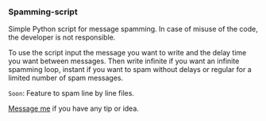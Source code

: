 ### Spamming-script

Simple Python script for message spamming. In case of misuse of the code, the developer is not responsible.

To use the script input the message you want to write and the delay time you want between messages. Then write infinite if you want an infinite spamming loop, instant if you want to spam without delays or regular for a limited number of spam messages.

`Soon`: Feature to spam line by line files.

[Message me](https://www.facebook.com/profile.php?id=100004829613655) if you have any tip or idea.
